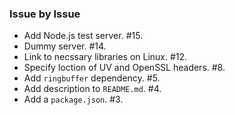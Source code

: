 ### Issue by Issue

 * Add Node.js test server. #15.
 * Dummy server. #14.
 * Link to necssary libraries on Linux. #12.
 * Specify loction of UV and OpenSSL headers. #8.
 * Add `ringbuffer` dependency. #5.
 * Add description to `README.md`. #4.
 * Add a `package.json`. #3.
